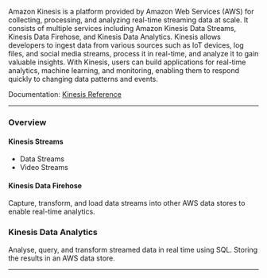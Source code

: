 Amazon Kinesis is a platform provided by Amazon Web Services (AWS) for collecting, processing, and analyzing real-time streaming data at scale. It consists of multiple services including Amazon Kinesis Data Streams, Kinesis Data Firehose, and Kinesis Data Analytics. Kinesis allows developers to ingest data from various sources such as IoT devices, log files, and social media streams, process it in real-time, and analyze it to gain valuable insights. With Kinesis, users can build applications for real-time analytics, machine learning, and monitoring, enabling them to respond quickly to changing data patterns and events.

Documentation: [Kinesis Reference](https://aws.amazon.com/pm/kinesis/?gclid=CjwKCAiArfauBhApEiwAeoB7qKSL93KN3X9tyAbNtNNZWbl5lWoNN9HBTpzJAs0hW6O5e_8LlIZJ0RoCqiIQAvD_BwE&trk=239a97c0-9c5d-42a5-ac65-7381b62f3756&sc_channel=ps&ef_id=CjwKCAiArfauBhApEiwAeoB7qKSL93KN3X9tyAbNtNNZWbl5lWoNN9HBTpzJAs0hW6O5e_8LlIZJ0RoCqiIQAvD_BwE:G:s&s_kwcid=AL!4422!3!651612444425!p!!g!!amazon%20kinesis!19836376048!149982297271)
___
### Overview
#### Kinesis Streams
- Data Streams
- Video Streams
#### Kinesis Data Firehose
Capture, transform, and load data streams into other AWS data stores to enable real-time analytics.
### Kinesis Data Analytics
Analyse, query, and transform streamed data in real time using SQL. Storing the results in an AWS data store.

___